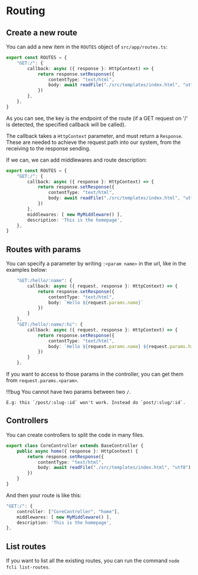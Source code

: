 # Routing

## Create a new route

You can add a new item in the `ROUTES` object of `src/app/routes.ts`:

```ts
export const ROUTES = {
    "GET:/": {
        callback: async ({ response }: HttpContext) => {
            return response.setResponse({
                contentType: "text/html",
                body: await readFile("./src/templates/index.html", "utf8")
            })
        },
    },
}
```

As you can see, the key is the endpoint of the route (if a GET request on '/' is detected, the specified callback will be called).

The callback takes a `HttpContext` parameter, and must return a `Response`. These are needed to achieve the request path into our system, from the receiving to the response sending.

If we can, we can add middlewares and route description:

```ts
export const ROUTES = {
    "GET:/": {
        callback: async ({ response }: HttpContext) => {
            return response.setResponse({
                contentType: "text/html",
                body: await readFile("./src/templates/index.html", "utf8")
            })
        },
        middlewares: [ new MyMiddleware() ],
        description: 'This is the homepage',
    },
}
```

## Routes with params

You can specify a parameter by writing `:<param name>` in the url, like in the examples below:

```ts
    "GET:/hello/:name": {
        callback: async ({ request, response }: HttpContext) => {
            return response.setResponse({
                contentType: "text/html",
                body: `Hello ${request.params.name}`
            })
        }
    },
    "GET:/hello/:name/:hi": {
        callback: async ({ request, response }: HttpContext) => {
            return response.setResponse({
                contentType: "text/html",
                body: `Hello ${request.params.name} ${request.params.hi}`
            })
        }
    },
```

If you want to access to those params in the controller, you can get them from `request.params.<param>`.

!!!bug
    You cannot have two params between two `/`.
    
    E.g: this `/post/:slug-:id` won't work. Instead do `post/:slug/:id`.

## Controllers

You can create controllers to split the code in many files.

```ts
export class CoreController extends BaseController {
    public async home({ response }: HttpContext) {
        return response.setResponse({
            contentType: "text/html",
            body: await readFile("./src/templates/index.html", "utf8")
        })
    }
}
```

And then your route is like this:

```ts
"GET:/": {
    controller: ["CoreController", "home"],
    middlewares: [ new MyMiddleware() ],
    description: 'This is the homepage',
},
```

## List routes

If you want to list all the existing routes, you can run the command ``node fcli list-routes``.
